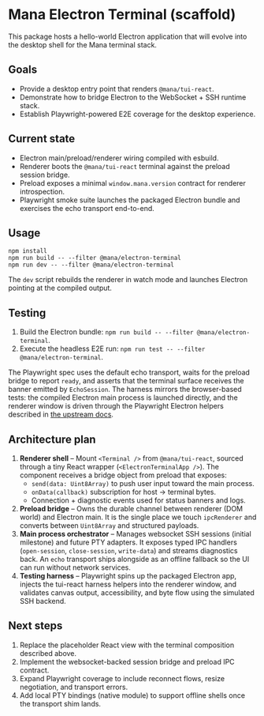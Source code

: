 # Mana Electron Terminal (scaffold)

This package hosts a hello-world Electron application that will evolve into the desktop shell for the Mana terminal stack.

## Goals
- Provide a desktop entry point that renders `@mana/tui-react`.
- Demonstrate how to bridge Electron to the WebSocket + SSH runtime stack.
- Establish Playwright-powered E2E coverage for the desktop experience.

## Current state
- Electron main/preload/renderer wiring compiled with esbuild.
- Renderer boots the `@mana/tui-react` terminal against the preload session bridge.
- Preload exposes a minimal `window.mana.version` contract for renderer introspection.
- Playwright smoke suite launches the packaged Electron bundle and exercises the echo transport end-to-end.

## Usage
```
npm install
npm run build -- --filter @mana/electron-terminal
npm run dev -- --filter @mana/electron-terminal
```
The `dev` script rebuilds the renderer in watch mode and launches Electron pointing at the compiled output.

## Testing
1. Build the Electron bundle: `npm run build -- --filter @mana/electron-terminal`.
2. Execute the headless E2E run: `npm run test -- --filter @mana/electron-terminal`.

The Playwright spec uses the default echo transport, waits for the preload bridge to report `ready`, and asserts that the terminal surface receives the banner emitted by `EchoSession`. The harness mirrors the browser-based tests: the compiled Electron main process is launched directly, and the renderer window is driven through the Playwright Electron helpers described in [the upstream docs](https://playwright.dev/docs/api/class-electron).

## Architecture plan
1. **Renderer shell** – Mount `<Terminal />` from `@mana/tui-react`, sourced through a tiny React wrapper (`<ElectronTerminalApp />`). The component receives a bridge object from preload that exposes:
   - `send(data: Uint8Array)` to push user input toward the main process.
   - `onData(callback)` subscription for host → terminal bytes.
   - Connection + diagnostic events used for status banners and logs.
2. **Preload bridge** – Owns the durable channel between renderer (DOM world) and Electron main. It is the single place we touch `ipcRenderer` and converts between `Uint8Array` and structured payloads.
3. **Main process orchestrator** – Manages websocket SSH sessions (initial milestone) and future PTY adapters. It exposes typed IPC handlers (`open-session`, `close-session`, `write-data`) and streams diagnostics back. An `echo` transport ships alongside as an offline fallback so the UI can run without network services.
4. **Testing harness** – Playwright spins up the packaged Electron app, injects the tui-react harness helpers into the renderer window, and validates canvas output, accessibility, and byte flow using the simulated SSH backend.

## Next steps
1. Replace the placeholder React view with the terminal composition described above.
2. Implement the websocket-backed session bridge and preload IPC contract.
3. Expand Playwright coverage to include reconnect flows, resize negotiation, and transport errors.
4. Add local PTY bindings (native module) to support offline shells once the transport shim lands.
